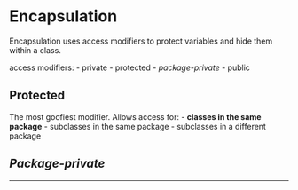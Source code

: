 
# Encapsulation

Encapsulation uses access modifiers to protect variables and hide them within a class.

access modifiers:
    - private
    - protected
    - *package-private*
    - public

## Protected

The most goofiest modifier.
Allows access for:
    - **classes in the same package**
    - subclasses in the same package
    - subclasses in a different package

## *Package-private*
















---
